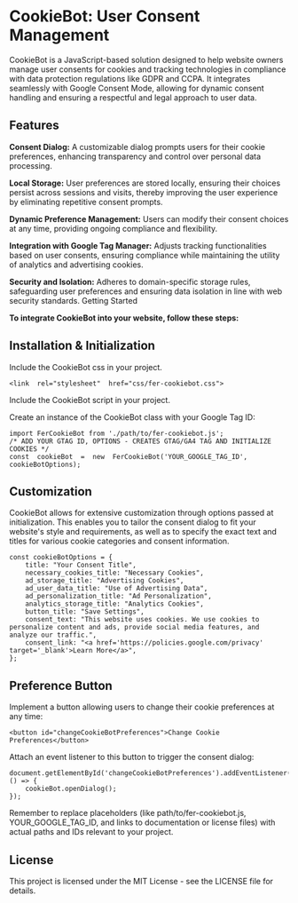# CookieBot: User Consent Management
CookieBot is a JavaScript-based solution designed to help website owners manage user consents for cookies and tracking technologies in compliance with data protection regulations like GDPR and CCPA. It integrates seamlessly with Google Consent Mode, allowing for dynamic consent handling and ensuring a respectful and legal approach to user data.

## Features
**Consent Dialog:** A customizable dialog prompts users for their cookie preferences, enhancing transparency and control over personal data processing.

**Local Storage:** User preferences are stored locally, ensuring their choices persist across sessions and visits, thereby improving the user experience by eliminating repetitive consent prompts.

**Dynamic Preference Management:** Users can modify their consent choices at any time, providing ongoing compliance and flexibility.

**Integration with Google Tag Manager:** Adjusts tracking functionalities based on user consents, ensuring compliance while maintaining the utility of analytics and advertising cookies.

**Security and Isolation:** Adheres to domain-specific storage rules, safeguarding user preferences and ensuring data isolation in line with web security standards.
Getting Started

**To integrate CookieBot into your website, follow these steps:**

## Installation & Initialization
Include the CookieBot css in your project.

    <link  rel="stylesheet"  href="css/fer-cookiebot.css">

Include the CookieBot script in your project.

Create an instance of the CookieBot class with your Google Tag ID:

    import FerCookieBot from './path/to/fer-cookiebot.js';
    /* ADD YOUR GTAG ID, OPTIONS - CREATES GTAG/GA4 TAG AND INITIALIZE COOKIES */
    const  cookieBot  =  new  FerCookieBot('YOUR_GOOGLE_TAG_ID', cookieBotOptions);

## Customization
CookieBot allows for extensive customization through options passed at initialization. This enables you to tailor the consent dialog to fit your website's style and requirements, as well as to specify the exact text and titles for various cookie categories and consent information.

    const cookieBotOptions = {
        title: "Your Consent Title",
        necessary_cookies_title: "Necessary Cookies",
        ad_storage_title: "Advertising Cookies",
        ad_user_data_title: "Use of Advertising Data",
        ad_personalization_title: "Ad Personalization",
        analytics_storage_title: "Analytics Cookies",
        button_title: "Save Settings",
        consent_text: "This website uses cookies. We use cookies to personalize content and ads, provide social media features, and analyze our traffic.",
        consent_link: "<a href='https://policies.google.com/privacy' target='_blank'>Learn More</a>",
    };

## Preference Button
Implement a button allowing users to change their cookie preferences at any time:

    <button id="changeCookieBotPreferences">Change Cookie Preferences</button>

Attach an event listener to this button to trigger the consent dialog:

    document.getElementById('changeCookieBotPreferences').addEventListener('click', () => {
        cookieBot.openDialog();
    });


Remember to replace placeholders (like path/to/fer-cookiebot.js, YOUR_GOOGLE_TAG_ID, and links to documentation or license files) with actual paths and IDs relevant to your project. 

## License
This project is licensed under the MIT License - see the LICENSE file for details.
